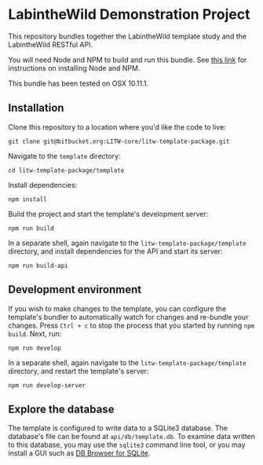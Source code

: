 # LabintheWild Demonstration Project

This repository bundles together the LabintheWild template study and the LabintheWild RESTful API.

You will need Node and NPM to build and run this bundle. See [this link](https://nodejs.org/en/) for instructions on installing Node and NPM.

This bundle has been tested on OSX 10.11.1.

## Installation 

Clone this repository to a location where you'd like the code to live:
```
git clone git@bitbucket.org:LITW-core/litw-template-package.git
```
Navigate to the `template` directory:
```
cd litw-template-package/template
```
Install dependencies:
```
npm install
```
Build the project and start the template's development server:
```
npm run build
```
In a separate shell, again navigate to the `litw-template-package/template` directory, and install dependencies for the API and start its server:
```
npm run build-api
```

## Development environment
If you wish to make changes to the template, you can configure the template's bundler to automatically watch for changes and re-bundle your changes. Press `Ctrl + c` to stop the process that you started by running `npm build`. Next, run:
```
npm run develop
```
In a separate shell, again navigate to the `litw-template-package/template` directory, and restart the template's server:
```
npm run develop-server
```

## Explore the database

The template is configured to write data to a SQLite3 database. The database's file can be found at `api/db/template.db`. To examine data written to this database, you may use the `sqlite3` command line tool, or you may install a GUI such as [DB Browser for SQLite](http://sqlitebrowser.org/).